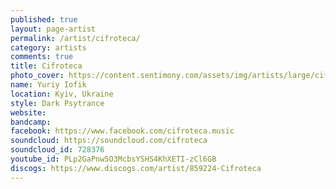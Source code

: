 ```yaml
---
published: true
layout: page-artist
permalink: /artist/cifroteca/
category: artists
comments: true
title: Cifroteca
photo_cover: https://content.sentimony.com/assets/img/artists/large/cifroteca.jpg
name: Yuriy Iofik
location: Kyiv, Ukraine
style: Dark Psytrance
website: 
bandcamp: 
facebook: https://www.facebook.com/cifroteca.music
soundcloud: https://soundcloud.com/cifroteca
soundcloud_id: 728376
youtube_id: PLp2GaPnw5O3McbsYSHS4KhXETI-zCl6GB
discogs: https://www.discogs.com/artist/859224-Cifroteca
---
```

